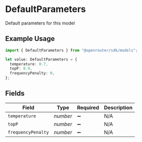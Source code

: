 # DefaultParameters

Default parameters for this model

## Example Usage

```typescript
import { DefaultParameters } from "@openrouter/sdk/models";

let value: DefaultParameters = {
  temperature: 0.7,
  topP: 0.9,
  frequencyPenalty: 0,
};
```

## Fields

| Field              | Type               | Required           | Description        |
| ------------------ | ------------------ | ------------------ | ------------------ |
| `temperature`      | *number*           | :heavy_minus_sign: | N/A                |
| `topP`             | *number*           | :heavy_minus_sign: | N/A                |
| `frequencyPenalty` | *number*           | :heavy_minus_sign: | N/A                |
